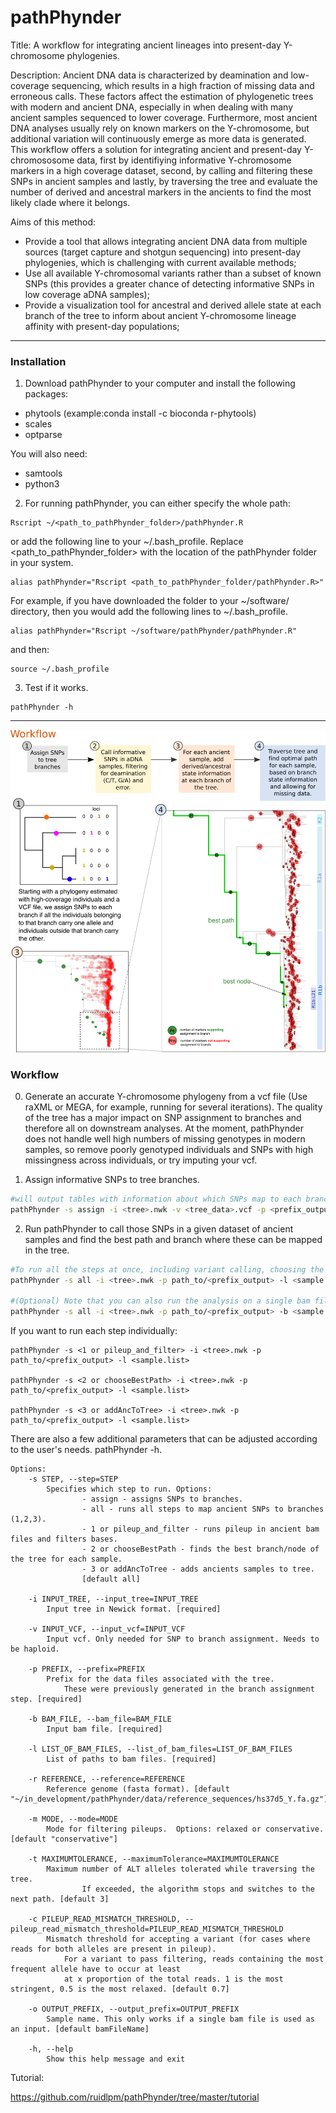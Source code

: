 # pathPhynder
Title: A workflow for integrating ancient lineages into present-day Y-chromosome phylogenies.

Description: Ancient DNA data is characterized by deamination and low-coverage sequencing, which results in a high fraction of missing data and erroneous calls. These factors affect the estimation of phylogenetic trees with modern and ancient DNA, especially in when dealing with many ancient samples sequenced to lower coverage. Furthermore, most ancient DNA analyses usually rely on known markers on the Y-chromosome, but additional variation will continuously emerge as more data is generated. This workflow offers a solution for integrating ancient and present-day Y-chromososome data, first by identifiying informative Y-chromosome markers in a high coverage dataset, second, by calling and filtering these SNPs in ancient samples and lastly, by traversing the tree and evaluate the number of derived and ancestral markers in the ancients to find the most likely clade where it belongs.


Aims of this method:
  - Provide a tool that allows integrating ancient DNA data from multiple sources (target capture and shotgun sequencing) into present-day phylogenies, which is challenging with current available methods;
  - Use all available Y-chromosomal variants rather than a subset of known SNPs (this provides a greater chance of detecting informative SNPs in low coverage aDNA samples);
  - Provide a visualization tool for ancestral and derived allele state at each branch of the tree to inform about ancient Y-chromosome lineage affinity with present-day populations;

_________________________________________________

### Installation

1) Download pathPhynder to your computer and install the following packages:
 - phytools (example:conda install -c bioconda r-phytools)
 - scales
 - optparse

You will also need:
 - samtools
 - python3


2) For running pathPhynder, you can either specify the whole path:

```
Rscript ~/<path_to_pathPhynder_folder>/pathPhynder.R
```

or add the following line to your ~/.bash_profile. Replace <path_to_pathPhynder_folder> with the location of the pathPhynder folder in your system.
```
alias pathPhynder="Rscript <path_to_pathPhynder_folder/pathPhynder.R>"
```
For example, if you have downloaded the folder to your ~/software/ directory, then you would add the following lines to ~/.bash_profile.
```
alias pathPhynder="Rscript ~/software/pathPhynder/pathPhynder.R"
```
and then:
```
source ~/.bash_profile
```

3) Test if it works.

```
pathPhynder -h
```
_________________________________________________


![alt text](figures/workflow.png)


### Workflow

0) Generate an accurate Y-chromosome phylogeny from a vcf file (Use raXML or MEGA, for example, running for several iterations). The quality of the tree has a major impact on SNP assignment to branches and therefore all on downstream analyses. At the moment, pathPhynder does not handle well high numbers of missing genotypes in modern samples, so remove poorly genotyped individuals and SNPs with high missingness across individuals, or try imputing your vcf.

1) Assign informative SNPs to tree branches.

```bash
#will output tables with information about which SNPs map to each branch of the tree and a bed file for snp calling.
pathPhynder -s assign -i <tree>.nwk -v <tree_data>.vcf -p <prefix_output>
```


2) Run pathPhynder to call those SNPs in a given dataset of ancient samples and find the best path and branch where these can be mapped in the tree.

```bash
#To run all the steps at once, including variant calling, choosing the best path and adding ancient samples to the tree
pathPhynder -s all -i <tree>.nwk -p path_to/<prefix_output> -l <sample.list>

#(Optional) Note that you can also run the analysis on a single bam file
pathPhynder -s all -i <tree>.nwk -p path_to/<prefix_output> -b <sample.bam>
```

If you want to run each step individually:
```
pathPhynder -s <1 or pileup_and_filter> -i <tree>.nwk -p path_to/<prefix_output> -l <sample.list>

pathPhynder -s <2 or chooseBestPath> -i <tree>.nwk -p path_to/<prefix_output> -l <sample.list>

pathPhynder -s <3 or addAncToTree> -i <tree>.nwk -p path_to/<prefix_output> -l <sample.list>
```

There are also a few additional parameters that can be adjusted according to the user's needs.
pathPhynder -h.
```
Options:
	-s STEP, --step=STEP
		Specifies which step to run. Options:
    			- assign - assigns SNPs to branches.
    			- all - runs all steps to map ancient SNPs to branches (1,2,3).
    			- 1 or pileup_and_filter - runs pileup in ancient bam files and filters bases.
    			- 2 or chooseBestPath - finds the best branch/node of the tree for each sample.
    			- 3 or addAncToTree - adds ancients samples to tree.
    			[default all]

	-i INPUT_TREE, --input_tree=INPUT_TREE
		Input tree in Newick format. [required]

	-v INPUT_VCF, --input_vcf=INPUT_VCF
		Input vcf. Only needed for SNP to branch assignment. Needs to be haploid.

	-p PREFIX, --prefix=PREFIX
		Prefix for the data files associated with the tree.
        	These were previously generated in the branch assignment step. [required]

	-b BAM_FILE, --bam_file=BAM_FILE
		Input bam file. [required]

	-l LIST_OF_BAM_FILES, --list_of_bam_files=LIST_OF_BAM_FILES
		List of paths to bam files. [required]

	-r REFERENCE, --reference=REFERENCE
		Reference genome (fasta format). [default "~/in_development/pathPhynder/data/reference_sequences/hs37d5_Y.fa.gz"]

	-m MODE, --mode=MODE
		Mode for filtering pileups.  Options: relaxed or conservative. [default "conservative"]

	-t MAXIMUMTOLERANCE, --maximumTolerance=MAXIMUMTOLERANCE
		Maximum number of ALT alleles tolerated while traversing the tree.
                If exceeded, the algorithm stops and switches to the next path. [default 3]

	-c PILEUP_READ_MISMATCH_THRESHOLD, --pileup_read_mismatch_threshold=PILEUP_READ_MISMATCH_THRESHOLD
		Mismatch threshold for accepting a variant (for cases where reads for both alleles are present in pileup).
        	For a variant to pass filtering, reads containing the most frequent allele have to occur at least
        	at x proportion of the total reads. 1 is the most stringent, 0.5 is the most relaxed. [default 0.7]

	-o OUTPUT_PREFIX, --output_prefix=OUTPUT_PREFIX
		Sample name. This only works if a single bam file is used as an input. [default bamFileName]

	-h, --help
		Show this help message and exit
```


Tutorial:

https://github.com/ruidlpm/pathPhynder/tree/master/tutorial

